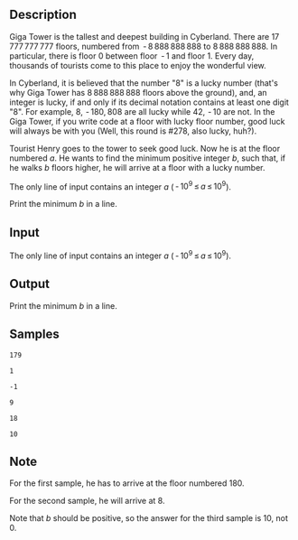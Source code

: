 ## Description

<div><p>Giga Tower is the tallest and deepest building in Cyberland. There are <span class="tex-span">17 777 777 777</span> floors, numbered from <span class="tex-span"> - 8 888 888 888</span> to <span class="tex-span">8 888 888 888</span>. In particular, there is floor <span class="tex-span">0</span> between floor <span class="tex-span"> - 1</span> and floor <span class="tex-span">1</span>. Every day, thousands of tourists come to this place to enjoy the wonderful view. </p><p>In Cyberland, it is believed that the number "8" is a lucky number (that's why Giga Tower has <span class="tex-span">8 888 888 888</span> floors above the ground), and, an integer is <span class="tex-font-style-underline">lucky</span>, if and only if its decimal notation contains at least one digit "8". For example, <span class="tex-span">8,  - 180, 808</span> are all <span class="tex-font-style-underline">lucky</span> while <span class="tex-span">42,  - 10</span> are not. In the Giga Tower, if you write code at a floor with lucky floor number, good luck will always be with you (Well, this round is #278, also lucky, huh?).</p><p>Tourist Henry goes to the tower to seek good luck. Now he is at the floor numbered <span class="tex-span"><i>a</i></span>. He wants to find the minimum <span class="tex-font-style-bf">positive</span> integer <span class="tex-span"><i>b</i></span>, such that, if he walks <span class="tex-span"><i>b</i></span> floors higher, he will arrive at a floor with a <span class="tex-font-style-bf">lucky</span> number. </p></div><div class="input-specification"><p>The only line of input contains an integer <span class="tex-span"><i>a</i></span> (<span class="tex-span"> - 10<sup class="upper-index">9</sup> ≤ <i>a</i> ≤ 10<sup class="upper-index">9</sup></span>).</p></div><div class="output-specification"><p>Print the minimum <span class="tex-span"><i>b</i></span> in a line.</p></div>


## Input

<p>The only line of input contains an integer <span class="tex-span"><i>a</i></span> (<span class="tex-span"> - 10<sup class="upper-index">9</sup> ≤ <i>a</i> ≤ 10<sup class="upper-index">9</sup></span>).</p>


## Output

<p>Print the minimum <span class="tex-span"><i>b</i></span> in a line.</p>


## Samples

```input1
179

```

```output1
1

```






```input2
-1

```

```output2
9

```






```input3
18

```

```output3
10

```




## Note

<p>For the first sample, he has to arrive at the floor numbered <span class="tex-span">180</span>.</p><p>For the second sample, he will arrive at <span class="tex-span">8</span>.</p><p>Note that <span class="tex-span"><i>b</i></span> should be positive, so the answer for the third sample is <span class="tex-span">10</span>, not <span class="tex-span">0</span>.</p>

